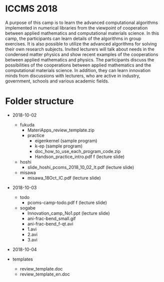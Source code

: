 # ICCMS 2018

A purpose of this camp is to learn  the advanced computational algorithms implemented in numerical libraries from the viewpoint of cooperation between applied mathematics and computational materials science.
In this camp, the participants can learn details of the algorithms in group exercises. It is also possible to utilize the advanced algorithms for solving their own research subjects. Invited lecturers will talk about needs in the condensed matter physics and show recent examples of the cooperations between applied mathematics and physics.
The participants discuss the possibilities of the cooperations between applied mathematics and the computational materials science. In addition, they can learn innovation minds from discussions with lecturers, who are active in industry, government, schools and various academic fields.

# Folder structure
- 2018-10-02 
	-  fukuda
		- MateriApps\_review\_template.zip
		- practice
			- eigenkernel (sample program)
			- k-ep (sample program)
			- doc\_how\_to\_use\_each\_program_code.zip
			- Handson\_practice\_intro.pdf f (lecture slide)
	-  hoshi
		- slide\_hoshi\_pcoms\_2018\_10\_02\_lt.pdf (lecture slide)
	- misawa
		- misawa\_18Oct\_IC.pdf (lecture slide)
- 2018-10-03
	-  todo
		- pcoms-camp-todo.pdf f (lecture slide)
	- sogabe
		- Innovation_camp_No1.ppt (lecture slide)
		- ani-frac-bend_small.gif
		- ani-frac-bend_f-qt.avi
		- 1.avi
		- 2.avi
		- 3.avi

- 2018-10-04   
- templates
	- review\_template.doc 
	- review\_template\_en.doc 

